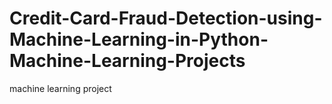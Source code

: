 # Credit-Card-Fraud-Detection-using-Machine-Learning-in-Python-Machine-Learning-Projects
machine learning project
